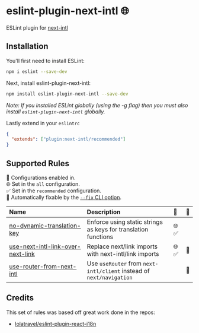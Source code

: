# eslint-plugin-next-intl 🌐

ESLint plugin for [next-intl](https://github.com/amannn/next-intl)

## Installation

You'll first need to install ESLint:

```bash
npm i eslint --save-dev
```

Next, install eslint-plugin-next-intl:

```bash
npm install eslint-plugin-next-intl --save-dev
```

_Note: If you installed ESLint globally (using the -g flag) then you must also install `eslint-plugin-next-intl` globally._

Lastly extend in your `eslintrc`

```json
{
  "extends": ["plugin:next-intl/recommended"]
}
```

## Supported Rules

<!-- begin auto-generated rules list -->

💼 Configurations enabled in.\
🌐 Set in the `all` configuration.\
✅ Set in the `recommended` configuration.\
🔧 Automatically fixable by the [`--fix` CLI option](https://eslint.org/docs/user-guide/command-line-interface#--fix).

| Name                                                                                 | Description                                                          | 💼   | 🔧 |
| :----------------------------------------------------------------------------------- | :------------------------------------------------------------------- | :--- | :- |
| [no-dynamic-translation-key](docs/rules/no-dynamic-translation-key.md)               | Enforce using static strings as keys for translation functions       | 🌐 ✅ |    |
| [use-next-intl-link-over-next-link](docs/rules/use-next-intl-link-over-next-link.md) | Replace next/link imports with next-intl/link imports                | 🌐 ✅ | 🔧 |
| [use-router-from-next-intl](docs/rules/use-router-from-next-intl.md)                 | Use `useRouter` from `next-intl/client` instead of `next/navigation` |      | 🔧 |

<!-- end auto-generated rules list -->

## Credits

This set of rules was based off great work done in the repos:

- [lolatravel/eslint-plugin-react-i18n](https://github.com/lolatravel/eslint-plugin-react-i18n)
